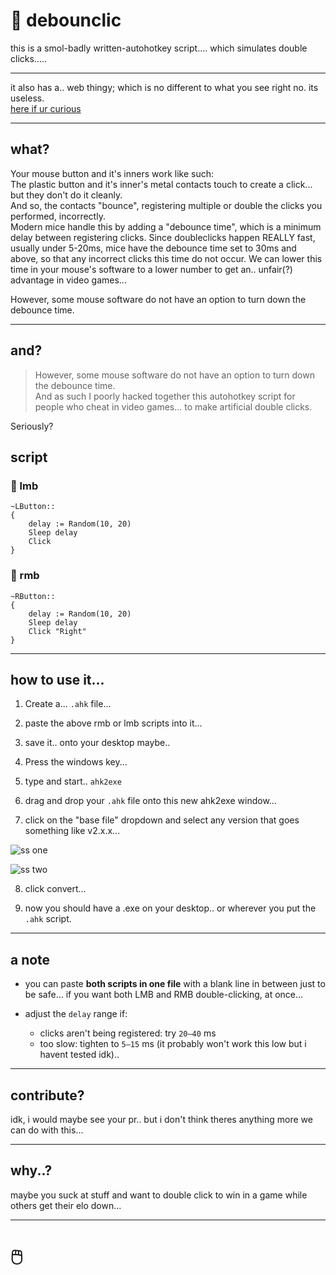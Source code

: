 # 📄 debounclic

this is a smol-badly written-autohotkey script.... which simulates double clicks.....

---

it also has a.. web thingy; which is no different to what you see right no. its useless.  
[here if ur curious](https://milichf.github.io/debounclic/)

---

## what?

Your mouse button and it's inners work like such:  
The plastic button and it's inner's metal contacts touch to create a click... but they don't do it cleanly.  
And so, the contacts "bounce", registering multiple or double the clicks you performed, incorrectly.  
Modern mice handle this by adding a "debounce time", which is a minimum delay between registering clicks. Since doubleclicks happen REALLY fast, usually under 5-20ms, mice have the debounce time set to 30ms and above, so that any incorrect clicks this time do not occur. We can lower this time in your mouse's software to a lower number to get an.. unfair(?) advantage in video games...  
  
However, some mouse software do not have an option to turn down the debounce time.

---

## and?

> However, some mouse software do not have an option to turn down the debounce time.  
And as such I poorly hacked together this autohotkey script for people who cheat in video games... to make artificial double clicks.

Seriously?

## script

### 🔹 lmb

```ahk
~LButton::
{
    delay := Random(10, 20)
    Sleep delay
    Click
}
````

### 🔹 rmb

```ahk
~RButton::
{
    delay := Random(10, 20)
    Sleep delay
    Click "Right"
}
```

---

## how to use it...

1. Create a... `.ahk` file...  
  
2. paste the above rmb or lmb scripts into it...  
  
3. save it.. onto your desktop maybe..  
  
4. Press the windows key...  
  
5. type and start.. `ahk2exe`  
  
6. drag and drop your `.ahk` file onto this new ahk2exe window...  
  
7. click on the "base file" dropdown and select any version that goes something like v2.x.x...  

![ss one](https://github.com/user-attachments/assets/32f0fb19-05b9-4202-ac73-ad6a712e4295)

![ss two](https://github.com/user-attachments/assets/2c9bf244-4760-49b7-9219-b92559d932cb)

  
8. click convert...  
  
9. now you should have a .exe on your desktop.. or wherever you put the `.ahk` script.  

---

## a note

* you can paste **both scripts in one file** with a blank line in between just to be safe... if you want both LMB and RMB double-clicking, at once...  
* adjust the `delay` range if:

  * clicks aren't being registered: try `20–40` ms
  * too slow: tighten to `5–15` ms (it probably won't work this low but i havent tested idk)..  

---

## contribute?

idk, i would maybe see your pr.. but i don't think theres anything more we can do with this...  

---

## why..?

maybe you suck at stuff and want to double click to win in a game while others get their elo down...

---

# 🖱️
